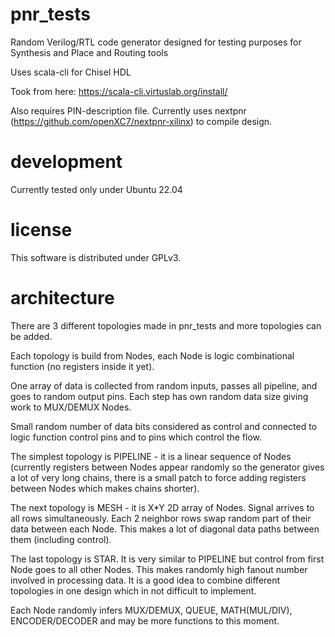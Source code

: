 # pnr_tests
Random Verilog/RTL code generator designed for testing purposes for Synthesis and Place and Routing tools

Uses scala-cli for Chisel HDL

Took from here: https://scala-cli.virtuslab.org/install/

Also requires PIN-description file.
Currently uses nextpnr (https://github.com/openXC7/nextpnr-xilinx) to compile design.

# development
Currently tested only under Ubuntu 22.04

# license
This software is distributed under GPLv3.

# architecture
There are 3 different topologies made in pnr_tests and more topologies can be added.

Each topology is build from Nodes, each Node is logic combinational function (no registers inside it yet).

One array of data is collected from random inputs, passes all pipeline, and goes to random output pins. Each step has own random data size giving work to MUX/DEMUX Nodes.

Small random number of data bits considered as control and connected to logic function control pins and to pins which control the flow.

The simplest topology is PIPELINE - it is a linear sequence of Nodes (currently registers between Nodes appear randomly so the generator gives a lot of very long chains, there is a small patch to force adding registers between Nodes which makes chains shorter).

The next topology is MESH - it is X*Y 2D array of Nodes. Signal arrives to all rows simultaneously. Each 2 neighbor rows swap random part of their data between each Node. This makes a lot of diagonal data paths between them (including control).

The last topology is STAR. It is very similar to PIPELINE but control from first Node goes to all other Nodes. This makes randomly high fanout number involved in processing data. It is a good idea to combine different topologies in one design which in not difficult to implement.

Each Node randomly infers MUX/DEMUX, QUEUE, MATH(MUL/DIV), ENCODER/DECODER and may be more functions to this moment.

